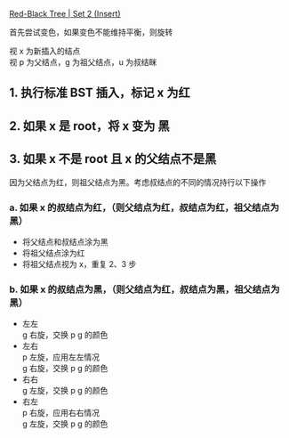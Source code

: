 [Red-Black Tree | Set 2 (Insert)](https://www.geeksforgeeks.org/red-black-tree-set-2-insert/)

首先尝试变色，如果变色不能维持平衡，则旋转

视 x 为新插入的结点  
视 p 为父结点，g 为祖父结点，u 为叔结眯

## 1. 执行标准 BST 插入，标记 x 为红
## 2. 如果 x 是 root，将 x 变为 黑  
## 3. 如果 x 不是 root 且 x 的父结点不是黑  
因为父结点为红，则祖父结点为黑。考虑叔结点的不同的情况持行以下操作

### a. 如果 x 的叔结点为红，（则父结点为红，叔结点为红，祖父结点为黑）
* 将父结点和叔结点涂为黑
* 将祖父结点涂为红
* 将祖父结点视为 x，重复 2、3 步

### b. 如果 x 的叔结点为黑，（则父结点为红，叔结点为黑，祖父结点为黑）
* 左左  
g 右旋，交换 p g 的颜色
* 左右  
p 左旋，应用左左情况  
g 右旋，交换 p g 的颜色
* 右右  
g 左旋，交换 p g 的颜色
* 右左  
p 右旋，应用右右情况  
g 左旋，交换 p g 的颜色